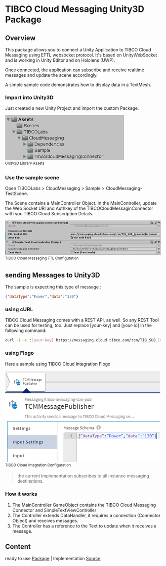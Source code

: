 # TIBCO Cloud Messaging Unity3D Package

## Overview
This package allows you to connect a Unity Application to TIBCO Cloud Messaging using EFTL websocket protocol.
It's based on UnityWebSocket and is working in Unity Editor and on Hololens (UWP).

Once connected, the application can subscribe and receive realtime messages and update the scene accordingly.

A simple sample code demonstrates how to display data in a TextMesh.

### Import into Unity3D
Just created a new Unity Project and import the custom Package.

![alt-text](img/UnityAssets-FTL.png "Image")
<br><sup>Unity3D Library Assets</sup>

### Use the sample scene
Open TIBCOLabs > CloudMessaging > Sample > CloudMessaging-TestScene.

The Scene contains a MainController Object.
In the MainController, update the Web Socket URI and Authkey of the TIBCOCloudMessaginConnector with you TIBCO Cloud Subscription Details.


![alt-text](img/FTLSocketConfig.png "Image")
<br><sup>TIBCO Cloud Messaging FTL Configuration</sup>

## sending Messages to Unity3D
The sample is expecting this type of message :

``` json
{"dataType":"Power","data":"130"}
```
### using cURL
TIBCO Cloud Messaging comes with a REST API, as well. So any REST Tool can be used for testing, too. Just replace [your-key] and [your-id] in the following command:

``` bash
curl -i -u :[your-key] https://messaging.cloud.tibco.com/tcm/TIB_SUB_[your-id]/channel/v1/publish -d '{"dataType":"Power","data":"130"}'
```

### using Flogo
Here a sample using TIBCO Cloud Integration Flogo

![alt-text](img/FlogoTCMSender.png "Image")
<br><sup>TIBCO Cloud Integration Configuration</sup>





> the current Implementation subscribes to all instance messaging destinations.

### How it works
1. The MainController GameObject contains the TIBCO Cloud Messaging Connector and SimpleTextViewController
2. The Controller extends DataHandler, it requires a connection (Connector Object) and receives messages.
3. The Controller has a reference to the Text to update when it receives a message.

## Content
ready to use [Package](https://github.com/TIBCOSoftware/Augmented-Reality/tree/master/packages/TIBCO-Cloud-Messaging/FTL-Basic) |
Implementation [Source](https://github.com/TIBCOSoftware/Augmented-Reality/tree/master/sources/TIBCO-Cloud-Messaging/FTL-Basic/Assets)

